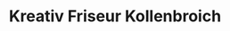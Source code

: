 ---
title: "Kreativ Friseur Kollenbroich"
url: /dormagen/kreativ-friseur-kollenbroich/
shop: Friseur
---